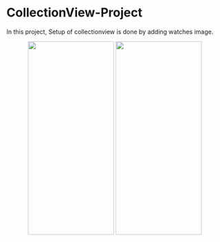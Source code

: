 # CollectionView-Project

In this project, Setup of collectionview is done by adding watches image. 


<p align = "center">
 <img src="https://user-images.githubusercontent.com/88314161/130114754-6c24e422-bfb3-458b-ac67-55dff87a844f.png" width="200" height="450" />
 <img src="https://user-images.githubusercontent.com/88314161/130114771-d09616d1-4f79-4abe-ad8b-132a82fb5133.png" width="200" height="450" />



